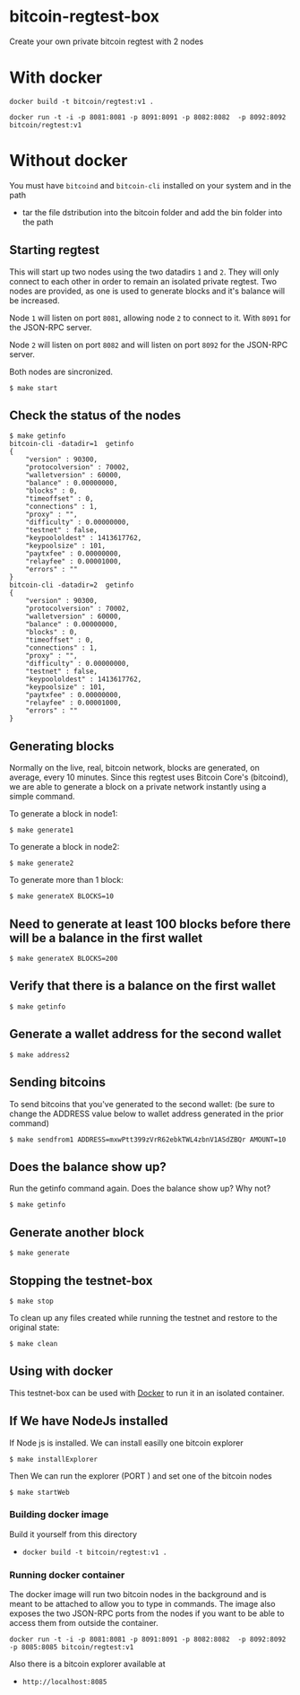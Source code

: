 # bitcoin-regtest-box
Create your own private bitcoin regtest with 2 nodes

# With docker
`docker build -t bitcoin/regtest:v1 .`

 `docker run -t -i -p 8081:8081 -p 8091:8091 -p 8082:8082  -p 8092:8092  bitcoin/regtest:v1`

# Without docker
You must have `bitcoind` and `bitcoin-cli` installed on your system and in the path 
- tar the file dstribution into the bitcoin folder and add the bin folder into the path


## Starting regtest 
This will start up two nodes using the two datadirs `1` and `2`. They
will only connect to each other in order to remain an isolated private regtest.
Two nodes are provided, as one is used to generate blocks and it's balance
will be increased.

Node `1` will listen on port `8081`, allowing node `2` to connect to it. With `8091` for the JSON-RPC server.

Node `2` will listen on port `8082` and will listen on port `8092`  for the JSON-RPC server.

Both nodes are sincronized.

```
$ make start
```

## Check the status of the nodes

```
$ make getinfo
bitcoin-cli -datadir=1  getinfo
{
    "version" : 90300,
    "protocolversion" : 70002,
    "walletversion" : 60000,
    "balance" : 0.00000000,
    "blocks" : 0,
    "timeoffset" : 0,
    "connections" : 1,
    "proxy" : "",
    "difficulty" : 0.00000000,
    "testnet" : false,
    "keypoololdest" : 1413617762,
    "keypoolsize" : 101,
    "paytxfee" : 0.00000000,
    "relayfee" : 0.00001000,
    "errors" : ""
}
bitcoin-cli -datadir=2  getinfo
{
    "version" : 90300,
    "protocolversion" : 70002,
    "walletversion" : 60000,
    "balance" : 0.00000000,
    "blocks" : 0,
    "timeoffset" : 0,
    "connections" : 1,
    "proxy" : "",
    "difficulty" : 0.00000000,
    "testnet" : false,
    "keypoololdest" : 1413617762,
    "keypoolsize" : 101,
    "paytxfee" : 0.00000000,
    "relayfee" : 0.00001000,
    "errors" : ""
}
```

## Generating blocks

Normally on the live, real, bitcoin network, blocks are generated, on average,
every 10 minutes. Since this regtest uses Bitcoin Core's (bitcoind), 
we are able to generate a block on a private network instantly using a simple command.

To generate a block in node1: 

```
$ make generate1
```

To generate a block in node2: 

```
$ make generate2
```

To generate more than 1 block:

```
$ make generateX BLOCKS=10
```

## Need to generate at least 100 blocks before there will be a balance in the first wallet
```
$ make generateX BLOCKS=200
```

## Verify that there is a balance on the first wallet
```
$ make getinfo
```

## Generate a wallet address for the second wallet
```
$ make address2
```

## Sending bitcoins
To send bitcoins that you've generated to the second wallet: (be sure to change the ADDRESS value below to wallet address generated in the prior command)

```
$ make sendfrom1 ADDRESS=mxwPtt399zVrR62ebkTWL4zbnV1ASdZBQr AMOUNT=10
```

## Does the balance show up?
Run the getinfo command again. Does the balance show up? Why not?
```
$ make getinfo
```

## Generate another block
```
$ make generate
```

## Stopping the testnet-box

```
$ make stop
```

To clean up any files created while running the testnet and restore to the
original state:

```
$ make clean
```

## Using with docker
This testnet-box can be used with [Docker](https://www.docker.com/) to run it in
an isolated container.

## If We have NodeJs installed
If Node js is installed. We can install easilly one bitcoin explorer
```
$ make installExplorer
```

Then We can run the explorer (PORT ) and set one of the bitcoin nodes
```
$ make startWeb
```




### Building docker image

Build it yourself from this directory
  * `docker build -t bitcoin/regtest:v1 .`

### Running docker container
The docker image will run two bitcoin nodes in the background and is meant to be
attached to allow you to type in commands. The image also exposes
the two JSON-RPC ports from the nodes if you want to be able to access them
from outside the container.
      
   `docker run -t -i -p 8081:8081 -p 8091:8091 -p 8082:8082  -p 8092:8092 -p 8085:8085 bitcoin/regtest:v1`

Also there is a bitcoin explorer available at 
   * `http://localhost:8085`
